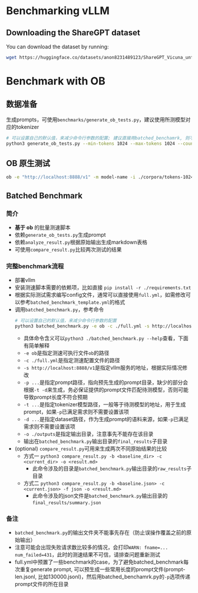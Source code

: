 # Benchmarking vLLM

## Downloading the ShareGPT dataset

You can download the dataset by running:
```bash
wget https://huggingface.co/datasets/anon8231489123/ShareGPT_Vicuna_unfiltered/resolve/main/ShareGPT_V3_unfiltered_cleaned_split.json
```

# Benchmark with OB

## 数据准备
生成prompts，可使用`benchmarks/generate_ob_tests.py`，建议使用所测模型对应的tokenizer
```sh
# 可以设置自己的默认值，来减少命令行参数的配置; 建议直接用batched_benchamrk, 则不需要手动调用generate_ob_tests.py
python3 generate_ob_tests.py --min-tokens 1024 --max-tokens 1024 --count 1000 --tokenizer YOUR-HUGGINGFACE-TOKENIZER --output output.jsonl --dataset YOUR-DOWNLOADED-SHAREGPT-V3-DATASET
```

## OB 原生测试
```sh
ob -e "http://localhost:8888/v1" -m model-name -i ./corpora/tokens-1024-1024.jsonl -n 1000 --max-tokens 128 -c 100 --verbose
```

## Batched Benchmark

### 简介
* **基于 ob** 的批量测速脚本
* 依赖`generate_ob_tests.py`生成prompt
* 依赖`analyze_result.py`根据原始输出生成markdown表格
* 可使用`compare_result.py`比较两次测试的结果

### 完整benchmark流程
* 部署vllm
* 安装测速脚本需要的依赖项，比如直接 `pip install -r ./requirements.txt`
* 根据实际测试需求编写config文件，通常可以直接使用`full.yml`，如需修改可以参考`batched_benchmark_template.yml`的格式
* 调用`batched_benchmark.py`，参考命令
  ```sh
  # 可以设置自己的默认值，来减少命令行参数的配置
  python3 batched_benchmark.py -e ob -c ./full.yml -s http://localhost:8888/v1 -p /your/path/to/prompt -t /your/tokenism/path -d /your/path/to/ShareGPT_V3_unfiltered_cleaned_split.5000.json -o ./results
  ```
  * 具体命令含义可以`python3 ./batched_benchmark.py --help`查看，下面有简单解释
  * `-e ob`是指定测速可执行文件`ob`的路径
  * `-c ./full.yml`是指定测速配置文件的路径
  * `-s http://localhost:8888/v1`是指定vllm服务的地址，根据实际情况修改
  * `-p ...`是指定prompt路径，指向预先生成的prompt目录，缺少的部分会根据`-t -d`来生成，务必保证提供的prompt文件匹配待测模型，否则可能导致prompt长度不符合预期
  * `-t ...`是指定tokenizer模型路径，一般等于待测模型的地址，用于生成prompt，如果`-p`已满足需求则不需要设置该项
  * `-d ...`是指定dataset路径，作为生成prompt的语料来源，如果`-p`已满足需求则不需要设置该项
  * `-o ./outputs`是指定输出目录，注意事先不能存在该目录
  * 输出在`batched_benchmark.py`输出目录的`final_results`子目录
* (optional) `compare_result.py`可用来生成两次不同原始结果的比较
  * 方式一 `python3 compare_result.py -b <baseline_dir> -c <current_dir> -o <result.md>`
    * 此命令涉及的目录是`batched_benchmark.py`输出目录的`raw_results`子目录
  * 方式二 `python3 compare_result.py -b <baseline.json> -c <current.json> -f json -o <result.md>`
    * 此命令涉及的json文件是`batched_benchmark.py`输出目录的`final_results/summary.json`

### 备注
* `batched_benchmark.py`的输出文件夹不能事先存在（防止误操作覆盖之前的原始输出）
* 注意可能会出现失败请求数比较多的情况，会打印`WARN: fname=... num_failed=431`，此时的测速结果不可信，请排查问题重新测试
* full.yml中预置了一些benchmark的case，为了避免batched_benchmark每次重复generate prompt, 可以预生成一些常用长度的prompt文件(prompt-len.jsonl, 比如130000.jsonl)，然后用batched_benchamrk.py的`-p`选项传递prompt文件的所在目录